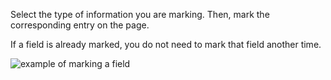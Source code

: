 Select the type of information you are marking. Then, mark the corresponding entry on the page.

If a field is already marked, you do not need to mark that field another time.

![example of marking a field](/images/hs_mark_help.gif)